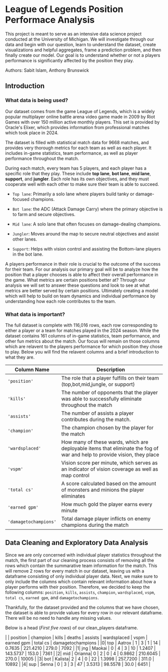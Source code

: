 # League of Legends Position Performace Analysis

This project is meant to serve as an intensive data science project conducted at the University of Michigan. We will investigate through our data and begin with our question, learn to understand the dataset, create visualizations and helpful aggregates, frame a prediction problem, and then finally create our model. Our goal is to understand whether or not a players performance is significantly affected by the position they play. 

Authors: Sabit Islam, Anthony Brunswick 


## Introduction 
### What data is being used? 
Our dataset comes from the game League of Legends, which is a widely popular multiplayer online battle arena video game made in 2009 by Riot Games with over 150 million active monthly players. This set is provided by Oracle's Elixer, which provides information from professional matches which took place in 2024.

The dataset is filled with statistical match data for 9668 matches, and provides very thorough metrics for each team as well as each player. It includes in-game statistics, team performance, as well as player performance throughout the match.

During each match, every team has 5 players, and each player has a specific role that they play. These include **top lane**, **bot lane**, **mid lane**, **support**, and **jungler**. Each role has its own objectives, and they must cooperate well with each other to make sure their team is able to succeed.

- `Top lane`: Primarily a solo lane where players build tanky or damage-focused champions.

- `Bot lane`: the ADC (Attack Damage Carry) where the primary objective is to farm and secure objectives.

- `Mid lane`:  A solo lane that often focuses on damage-dealing champions.

- `Jungler`: Moves around the map to secure neutral objectives and assist other lanes.

- `Support`:   Helps with vision control and assisting the Bottom-lane players in the bot lane.

A players performance in their role is crucial to the outcome of the success for their team. For our analysis our primary goal will be to analyze how the position that a player chooses is able to affect their overall performance in the game. What metrics are certain positions better at? Through our analysis we will set to answer these questions and look to see at what metrics are better served by certain positions. Ultimately creating a model which will help to build on team dynamics and individual performance by understanding how each role contributes to the team. 

### What data is important? 
The full dataset is complete with 116,016 rows, each row corresponding to either a player or a team for matches played in the 2024 season. While the dataset contains 161 columns of in-game statistics, team performance, and other fun metrics about the match. Our focus will remain on those columns which are relavent to the players performance for which position they chose to play. Below you will find the relavent columns and a brief introduction to what they are.


|Column Name                 |Description| 
|---                         |---        |
|`'position'`                |The role that a player fulfills on their team (top,bot,mid,jungle, or support)| 
|`'kills'`                   |The number of opponents that the player was able to successfully eliminate throughout the match| 
|`'assists'`                 |The number of assists a player contributes during the match.|
|`'champion'`                |The champion chosen by the player for the match| 
|`'wardsplaced'`             |How many of these wards, which are deployable items that eliminate the fog of war and help to provide vision, they place| 
|`'vspm'`                    |Vision score per minute, which serves as an indicator of vision coverage as well as map control| 
|`'total cs'`                |A score calculated based on the amount of monsters and minions the player eliminates|
|`'earned gpm'`              |How much gold the player earns every minute| 
|`'damagetochampions'`       |Total damage player inflicts on enemy champions during the match| 


## Data Cleaning and Exploratory Data Analysis
Since we are only concerned with individual player statistics throughout the match, the first part of our cleaning process consists of removing all the rows which contain the summarative team information for the match. This will remove 2 rows for every match in our dataset, leaving us with a dataframe consisting of only individual player data. Next, we make sure to only include the columns which contain relevant information about how a player performs with their position. Therefore, we decided to keep the following columns: `position`, `kills`, `assists`, `champion`, `wardsplaced`, `vspm`, `total cs`, `earned gpm`, and `damagetochampions`. 

Thankfully, for the dataset provided and the columns that we have chosen, the dataset is able to provide values for every row in our relevant dataframe. There will be no need to handle any missing values. 

Below is a head (*First five rows*) of our clean_players dataframe. 

| | position | champion | kills | deaths | assists | wardsplaced | vspm | earned gpm | total cs | damagetochampions | 
|0| top | Aatrox | 1 | 3 | 1 | 14 | 0.7635 | 221.4210 | 279.0 | 7092 | 
|1| jng | Maokai | 0 | 4 | 3 | 10 | 1.2407 | 143.5737 | 153.0 | 7361 | 
|2| mid | Orianna| 0 | 2 | 0 | 4 | 0.9862 | 210.6045 | 270.0 | 10005 | 
|3| bot | Kalista| 2 | 4 | 0 | 22 | 1.3998 | 257,7200 | 311.0 | 10892 | 
|4| sup | Senna | 0 | 3 | 3 | 47 | 3.5313 | 98.5578 | 30.0 | 6451 | 
